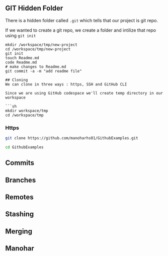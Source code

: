 ## GIT Hidden Folder

There is a hidden folder called `.git` which tells that our project is git repo.

If we wanted to create a git repo, we create a folder and intilize that repo using `git init`

```
mkdir /workspace/tmp/new-project
cd /workspace/tmp/new-project
git init
touch Readme.md
code Readme.md
# make changes to Readme.md
git commit -a -m "add readme file"

## Cloning
We can clone in three ways : https, SSH and GitHub CLI

Since we are using GitHub codespace we'll create temp directory in our workspace

```sh
mkdir workspace/tmp
cd /workspace/tmp
```

### Https

```sh
git clone https://github.com/manoharhs01/GithubExamples.git

cd GithubExamples
```
## Commits

## Branches

## Remotes

## Stashing


## Merging

## Manohar



